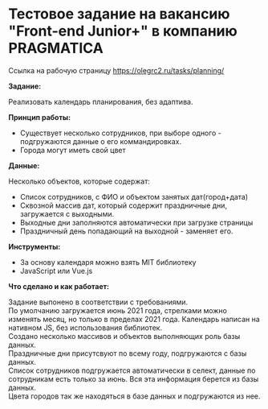 # Тестовое задание на вакансию "Front-end Junior+" в компанию PRAGMATICA

Ссылка на рабочую страницу https://olegrc2.ru/tasks/planning/

**Задание:**<br>

Реализовать календарь планирования, без адаптива. 

**Принцип работы:**<br>
- Существует несколько сотрудников, при выборе одного - подгружаются данные о его коммандировках.<br>
- Города могут иметь свой цвет

**Данные:**<br>

Несколько объектов, которые содержат:
- Список сотрудников, с ФИО и объектом занятых дат(город+дата)
- Сквозной массив дат, который содержит праздничные дни, загружается с выходными.
- Выходные дни заполняются автоматически при загрузке страницы
- Праздничный день попадающий на выходной - заменяет его.

**Инструменты:**<br>
- За основу календаря можно взять MIT библиотеку
- JavaScript или Vue.js 


**Что сделано и как работает:**<br>

Задание выпонено в соответствии с требованиями.<br>
По умолчанию загружается июнь 2021 года, стрелками можно изменять месяц, но только в пределах 2021 года. Календарь написан на нативном JS, без использования библиотек.<br>
Создано несколько массивов и объектов выполняющих роль базы данных.<br>
Праздничные дни присутсвуют по всему году, подгружаются с базы данных.<br> 
Список сотрудников подгружается автоматически в селект, данные по сотрудникам есть только за июнь. Вся эта информация берется из базы данных.<br>
Цвета городов так же находяться в базе данных и подгружаются из нее.
